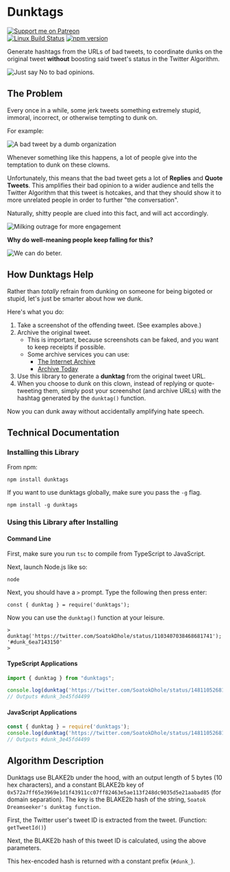 # Dunktags

[![Support me on Patreon](https://img.shields.io/endpoint.svg?url=https%3A%2F%2Fshieldsio-patreon.vercel.app%2Fapi%3Fusername%3Dsoatok%26type%3Dpatrons&style=for-the-badge)](https://patreon.com/soatok)  
[![Linux Build Status](https://travis-ci.org/soatok/dunktags.svg?branch=master)](https://travis-ci.org/soatok/dunktags)
[![npm version](https://img.shields.io/npm/v/dunktags.svg)](https://npm.im/dunktags)

Generate hashtags from the URLs of bad tweets, to coordinate dunks on the original tweet
**without** boosting said tweet's status in the Twitter Algorithm.

![Just say No to bad opinions.](https://raw.githubusercontent.com/soatok/soatok/master/stickers/SoatokTelegrams2020-04.png)

## The Problem

Every once in a while, some jerk tweets something extremely stupid, immoral, incorrect, or
otherwise tempting to dunk on. 

For example:

![A bad tweet by a dumb organization](https://raw.githubusercontent.com/soatok/dunktags/master/docs/bad-tweet.jpg)

Whenever something like this happens, a lot of people give into the temptation to dunk on
these clowns.

Unfortunately, this means that the bad tweet gets a lot of **Replies** and **Quote Tweets**.
This amplifies their bad opinion to a wider audience and tells the Twitter Algorithm that
this tweet is hotcakes, and that they should show it to more unrelated people in order to
further "the conversation".

Naturally, shitty people are clued into this fact, and will act accordingly.

![Milking outrage for more engagement](https://raw.githubusercontent.com/soatok/dunktags/master/docs/bad-tweet-2.png)

**Why do well-meaning people keep falling for this?**

![We can do beter.](https://raw.githubusercontent.com/soatok/soatok/master/stickers/Soatok_STICKERPACK-FACEPAW.png)

## How Dunktags Help

Rather than *totally* refrain from dunking on someone for being bigoted or stupid, let's
just be smarter about how we dunk.

Here's what you do:

1. Take a screenshot of the offending tweet. (See examples above.)
2. Archive the original tweet.
   * This is important, because screenshots can be faked, and you want to keep receipts
     if possible.
   * Some archive services you can use:
     * [The Internet Archive](https://archive.org)
     * [Archive Today](https://archive.fo)
3. Use this library to generate a **dunktag** from the original tweet URL.
4. When you choose to dunk on this clown, instead of replying or quote-tweeting them, 
   simply post your screenshot (and archive URLs) with the hashtag generated by the
   `dunktag()` function.

Now you can dunk away without accidentally amplifying hate speech.

## Technical Documentation

### Installing this Library

From npm:

```terminal
npm install dunktags
```

If you want to use dunktags globally, make sure you pass the `-g` flag.

```terminal
npm install -g dunktags
```

### Using this Library after Installing

#### Command Line

First, make sure you run `tsc` to compile from TypeScript to JavaScript.

Next, launch Node.js like so:

```terminal
node
```

Next, you should have a `>` prompt. Type the following then press enter:

```nodejs
const { dunktag } = require('dunktags');
```

Now you can use the `dunktag()` function at your leisure.

```terminal
> dunktag('https://twitter.com/SoatokDhole/status/1103407038468681741');
'#dunk_6ea7143150'
> 
```

#### TypeScript Applications

```typescript
import { dunktag } from "dunktags";

console.log(dunktag('https://twitter.com/SoatokDhole/status/1481105268138258437'));
// Outputs #dunk_3e45fd4499
```

#### JavaScript Applications

```javascript
const { dunktag } = require('dunktags');
console.log(dunktag('https://twitter.com/SoatokDhole/status/1481105268138258437'));
// Outputs #dunk_3e45fd4499
```

## Algorithm Description

Dunktags use BLAKE2b under the hood, with an output length of 5 bytes (10 hex characters),
and a constant BLAKE2b key of `0x572a7ff65e3969e1d1f43911cc07ff82463e5ae113f248dc9035d5e21aabad85`
(for domain separation). The key is the BLAKE2b hash of the string,
`Soatok Dreamseeker's dunktag function`.

First, the Twitter user's tweet ID is extracted from the tweet. (Function: `getTweetId()`)

Next, the BLAKE2b hash of this tweet ID is calculated, using the above parameters.

This hex-encoded hash is returned with a constant prefix (`#dunk_`).
